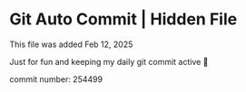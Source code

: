 # Git Auto Commit | Hidden File

This file was added Feb 12, 2025

Just for fun and keeping my daily git commit active 🤪

commit number: 254499
